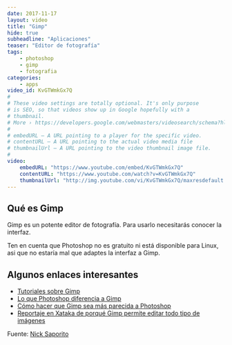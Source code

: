 ```yaml
---
date: 2017-11-17
layout: video
title: "Gimp"
hide: true
subheadline: "Aplicaciones"
teaser: "Editor de fotografía"
tags:
    - photoshop
    - gimp
    - fotografia
categories:
    - apps
video_id: KvGTWmkGx7Q
#
# These video settings are totally optional. It's only purpose
# is SEO, so that videos show up in Google hopefully with a
# thumbnail.
# More › https://developers.google.com/webmasters/videosearch/schema?hl=en&rd=1
#
# embedURL – A URL pointing to a player for the specific video.
# contentURL – A URL pointing to the actual video media file
# thumbnailUrl – A URL pointing to the video thumbnail image file.
#
video:
    embedURL: "https://www.youtube.com/embed/KvGTWmkGx7Q"
    contentURL: "https://www.youtube.com/watch?v=KvGTWmkGx7Q"
    thumbnailUrl: "http://img.youtube.com/vi/KvGTWmkGx7Q/maxresdefault.jpg"
---
```

<!--more-->

## Qué es Gimp

Gimp es un potente editor de fotografía. Para usarlo necesitarás conocer la interfaz.

Ten en cuenta que Photoshop no es gratuito ni está disponible para Linux, asi que no estaría mal que adaptes la interfaz a Gimp.

## Algunos enlaces interesantes
* [Tutoriales sobre Gimp](https://www.gimp.org/tutorials/)
* [Lo que Photoshop diferencia a Gimp](http://www.makeuseof.com/tag/can-photoshop-gimp-cant/)
* [Cómo hacer que Gimp sea más parecida a Photoshop](hhttps://www.genbeta.com/imagen-digital/gimp-se-te-resiste-asi-puedes-hacer-que-se-parezca-a-photoshop)
* [Reportaje en Xataka de porqué Gimp permite editar todo tipo de imágenes](https://www.xataka.com/aplicaciones/el-misterioso-algoritmo-que-utiliza-photoshop-para-impedir-que-abras-imagenes-de-billetes)


Fuente: [Nick Saporito](https://www.youtube.com/channel/UCEQXp_fcqwPcqrzNtWJ1w9w)
